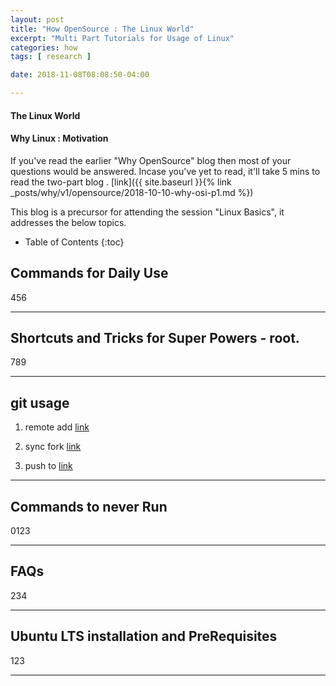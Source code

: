 ```yaml
---
layout: post
title: "How OpenSource : The Linux World"
excerpt: "Multi Part Tutorials for Usage of Linux"
categories: how
tags: [ research ]

date: 2018-11-08T08:08:50-04:00

---
```


#### The Linux World

#### Why Linux : Motivation

If you've read the earlier "Why OpenSource" blog then most of your questions would be answered.
Incase you've yet to read, it'll take 5 mins to read the two-part blog . [link]({{ site.baseurl }}{% link _posts/why/v1/opensource/2018-10-10-why-osi-p1.md %})


This  blog is a precursor for attending the session "Linux Basics", it addresses the below topics.


* Table of Contents
{:toc}

## Commands for Daily Use
456

---

## Shortcuts and Tricks for Super Powers - root.
789

---

## git usage

1. remote add [link](https://help.github.com/articles/configuring-a-remote-for-a-fork/)

2. sync fork [link](https://help.github.com/articles/syncing-a-fork/)

3. push to [link](https://help.github.com/articles/pushing-to-a-remote/)

---

## Commands to never Run
0123

---

## FAQs
234

---

## Ubuntu LTS installation and PreRequisites
123

---
